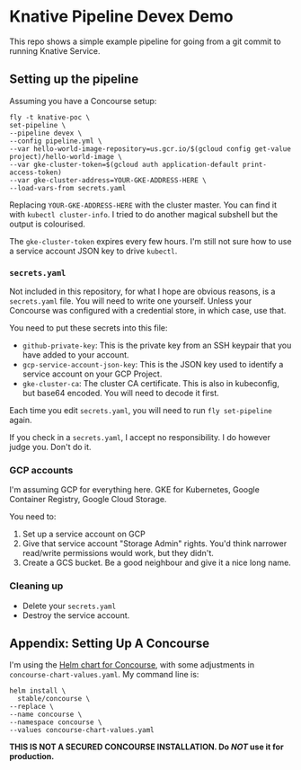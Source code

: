 # Knative Pipeline Devex Demo

This repo shows a simple example pipeline for going from a git commit to running Knative Service.

## Setting up the pipeline

Assuming you have a Concourse setup:

    fly -t knative-poc \
    set-pipeline \
    --pipeline devex \
    --config pipeline.yml \
    --var hello-world-image-repository=us.gcr.io/$(gcloud config get-value project)/hello-world-image \
    --var gke-cluster-token=$(gcloud auth application-default print-access-token)
    --var gke-cluster-address=YOUR-GKE-ADDRESS-HERE \
    --load-vars-from secrets.yaml

Replacing `YOUR-GKE-ADDRESS-HERE` with the cluster master. You can find it with `kubectl cluster-info`. I tried to do another magical subshell but the output is colourised.

The `gke-cluster-token` expires every few hours. I'm still not sure how to use a service account JSON key to drive `kubectl`.

### `secrets.yaml`

Not included in this repository, for what I hope are obvious reasons, is a `secrets.yaml` file. You will need to write one yourself. Unless your Concourse was configured with a credential store, in which case, use that.

You need to put these secrets into this file:

* `github-private-key`: This is the private key from an SSH keypair that you have added to your account.
* `gcp-service-account-json-key`: This is the JSON key used to identify a service account on your GCP Project.
* `gke-cluster-ca`: The cluster CA certificate. This is also in kubeconfig, but base64 encoded. You will need to decode it first.

Each time you edit `secrets.yaml`, you will need to run `fly set-pipeline` again.

If you check in a `secrets.yaml`, I accept no responsibility. I do however judge you. Don't do it.

### GCP accounts

I'm assuming GCP for everything here. GKE for Kubernetes, Google Container Registry, Google Cloud Storage.

You need to:

1. Set up a service account on GCP
1. Give that service account "Storage Admin" rights. You'd think narrower read/write permissions would work, but they didn't.
1. Create a GCS bucket. Be a good neighbour and give it a nice long name.

### Cleaning up

* Delete your `secrets.yaml`
* Destroy the service account.

## Appendix: Setting Up A Concourse

I'm using the [Helm chart for Concourse](https://github.com/kubernetes/charts/tree/master/stable/concourse), with some adjustments in `concourse-chart-values.yaml`. My command line is:

    helm install \
      stable/concourse \
    --replace \
    --name concourse \
    --namespace concourse \
    --values concourse-chart-values.yaml

**THIS IS NOT A SECURED CONCOURSE INSTALLATION. Do _NOT_ use it for production.**
